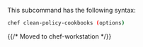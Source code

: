 This subcommand has the following syntax:

```bash
chef clean-policy-cookbooks (options)
```
{{/* Moved to chef-workstation */}}
